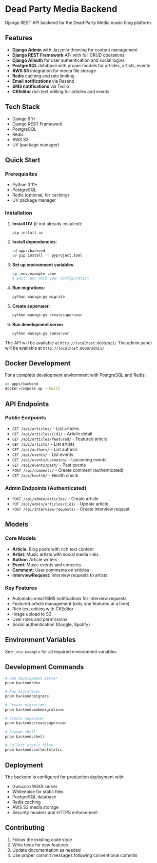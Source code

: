 # Dead Party Media Backend

Django REST API backend for the Dead Party Media music blog platform.

## Features

- **Django Admin** with Jazzmin theming for content management
- **Django REST Framework** API with full CRUD operations
- **Django Allauth** for user authentication and social logins
- **PostgreSQL** database with proper models for articles, artists, events
- **AWS S3** integration for media file storage
- **Redis** caching and rate limiting
- **Email notifications** via Resend
- **SMS notifications** via Twilio
- **CKEditor** rich text editing for articles and events

## Tech Stack

- Django 5.1+
- Django REST Framework
- PostgreSQL
- Redis
- AWS S3
- UV (package manager)

## Quick Start

### Prerequisites

- Python 3.11+
- PostgreSQL
- Redis (optional, for caching)
- UV package manager

### Installation

1. **Install UV** (if not already installed):

   ```bash
   pip install uv
   ```

2. **Install dependencies**:

   ```bash
   cd apps/backend
   uv pip install -r pyproject.toml
   ```

3. **Set up environment variables**:

   ```bash
   cp .env.example .env
   # Edit .env with your configuration
   ```

4. **Run migrations**:

   ```bash
   python manage.py migrate
   ```

5. **Create superuser**:

   ```bash
   python manage.py createsuperuser
   ```

6. **Run development server**:
   ```bash
   python manage.py runserver
   ```

The API will be available at `http://localhost:8000/api/`
The admin panel will be available at `http://localhost:8000/admin/`

## Docker Development

For a complete development environment with PostgreSQL and Redis:

```bash
cd apps/backend
docker-compose up --build
```

## API Endpoints

### Public Endpoints

- `GET /api/articles/` - List articles
- `GET /api/articles/{id}/` - Article detail
- `GET /api/articles/featured/` - Featured article
- `GET /api/artists/` - List artists
- `GET /api/authors/` - List authors
- `GET /api/events/` - List events
- `GET /api/events/upcoming/` - Upcoming events
- `GET /api/events/past/` - Past events
- `POST /api/comments/` - Create comment (authenticated)
- `GET /api/health/` - Health check

### Admin Endpoints (Authenticated)

- `POST /api/admin/articles/` - Create article
- `PUT /api/admin/articles/{id}/` - Update article
- `POST /api/interview-requests/` - Create interview request

## Models

### Core Models

- **Article**: Blog posts with rich text content
- **Artist**: Music artists with social media links
- **Author**: Article writers
- **Event**: Music events and concerts
- **Comment**: User comments on articles
- **InterviewRequest**: Interview requests to artists

### Key Features

- Automatic email/SMS notifications for interview requests
- Featured article management (only one featured at a time)
- Rich text editing with CKEditor
- Image upload to S3
- User roles and permissions
- Social authentication (Google, Spotify)

## Environment Variables

See `.env.example` for all required environment variables.

## Development Commands

```bash
# Run development server
pnpm backend:dev

# Run migrations
pnpm backend:migrate

# Create migrations
pnpm backend:makemigrations

# Create superuser
pnpm backend:createsuperuser

# Django shell
pnpm backend:shell

# Collect static files
pnpm backend:collectstatic
```

## Deployment

The backend is configured for production deployment with:

- Gunicorn WSGI server
- Whitenoise for static files
- PostgreSQL database
- Redis caching
- AWS S3 media storage
- Security headers and HTTPS enforcement

## Contributing

1. Follow the existing code style
2. Write tests for new features
3. Update documentation as needed
4. Use proper commit messages following conventional commits
